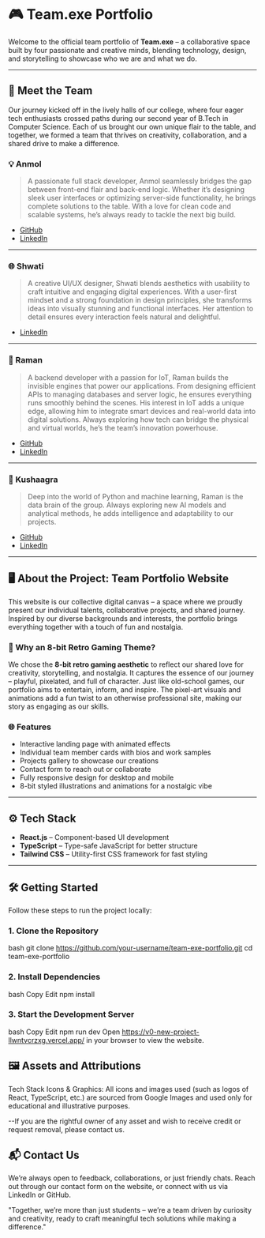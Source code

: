 # 🎮 Team.exe Portfolio

Welcome to the official team portfolio of **Team.exe** – a collaborative space built by four passionate and creative minds, blending technology, design, and storytelling to showcase who we are and what we do.

---

## 👥 Meet the Team

Our journey kicked off in the lively halls of our college, where four eager tech enthusiasts crossed paths during our second year of B.Tech in Computer Science. Each of us brought our own unique flair to the table, and together, we formed a team that thrives on creativity, collaboration, and a shared drive to make a difference.

### 💡 Anmol
> A passionate full stack developer, Anmol seamlessly bridges the gap between front-end flair and back-end logic. Whether it’s designing sleek user interfaces or optimizing server-side functionality, he brings complete solutions to the table. With a love for clean code and scalable systems, he’s always ready to tackle the next big build.

- [GitHub](https://github.com/ANMOLJENA)  
- [LinkedIn](https://www.linkedin.com/in/anmol-jena89/)

---

### 🌐 Shwati
> A creative UI/UX designer, Shwati blends aesthetics with usability to craft intuitive and engaging digital experiences. With a user-first mindset and a strong foundation in design principles, she transforms ideas into visually stunning and functional interfaces. Her attention to detail ensures every interaction feels natural and delightful.

- [LinkedIn](https://www.linkedin.com/in/shwati-khilar-019476344/)

---

### 🧠 Raman
> A backend developer with a passion for IoT, Raman builds the invisible engines that power our applications. From designing efficient APIs to managing databases and server logic, he ensures everything runs smoothly behind the scenes. His interest in IoT adds a unique edge, allowing him to integrate smart devices and real-world data into digital solutions. Always exploring how tech can bridge the physical and virtual worlds, he’s the team’s innovation powerhouse.

- [GitHub](www.github.com/ramanbuchha)  
- [LinkedIn](https://www.linkedin.com/in/ramanbuchha/)

---

### 📡 Kushaagra
> Deep into the world of Python and machine learning, Raman is the data brain of the group. Always exploring new AI models and analytical methods, he adds intelligence and adaptability to our projects.

- [GitHub](https://github.com/maskedgojo)  
- [LinkedIn](https://www.linkedin.com/in/kushaagra-singh-1ba142282/)

---

## 🖥️ About the Project: Team Portfolio Website

This website is our collective digital canvas – a space where we proudly present our individual talents, collaborative projects, and shared journey. Inspired by our diverse backgrounds and interests, the portfolio brings everything together with a touch of fun and nostalgia.

### 🎨 Why an 8-bit Retro Gaming Theme?

We chose the **8-bit retro gaming aesthetic** to reflect our shared love for creativity, storytelling, and nostalgia. It captures the essence of our journey – playful, pixelated, and full of character. Just like old-school games, our portfolio aims to entertain, inform, and inspire. The pixel-art visuals and animations add a fun twist to an otherwise professional site, making our story as engaging as our skills.

### 🌐 Features

- Interactive landing page with animated effects
- Individual team member cards with bios and work samples
- Projects gallery to showcase our creations
- Contact form to reach out or collaborate
- Fully responsive design for desktop and mobile
- 8-bit styled illustrations and animations for a nostalgic vibe

---

## ⚙️ Tech Stack

- **React.js** – Component-based UI development  
- **TypeScript** – Type-safe JavaScript for better structure  
- **Tailwind CSS** – Utility-first CSS framework for fast styling  

---

## 🛠️ Getting Started

Follow these steps to run the project locally:

### 1. Clone the Repository
bash
git clone https://github.com/your-username/team-exe-portfolio.git
cd team-exe-portfolio
### 2. Install Dependencies
bash
Copy
Edit
npm install
### 3. Start the Development Server
bash
Copy
Edit
npm run dev
Open https://v0-new-project-llwntvcrzxg.vercel.app/ in your browser to view the website.

## 🖼️ Assets and Attributions
Tech Stack Icons & Graphics: All icons and images used (such as logos of React, TypeScript, etc.) are sourced from Google Images and used only for educational and illustrative purposes.

--If you are the rightful owner of any asset and wish to receive credit or request removal, please contact us.

## 📬 Contact Us
We’re always open to feedback, collaborations, or just friendly chats. Reach out through our contact form on the website, or connect with us via LinkedIn or GitHub.

"Together, we’re more than just students – we’re a team driven by curiosity and creativity, ready to craft meaningful tech solutions while making a difference."
